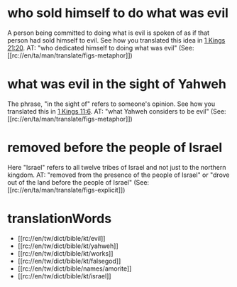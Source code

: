 # who sold himself to do what was evil

A person being committed to doing what is evil is spoken of as if that person had sold himself to evil. See how you translated this idea in [1 Kings 21:20](./19.md). AT: "who dedicated himself to doing what was evil" (See: [[rc://en/ta/man/translate/figs-metaphor]])

# what was evil in the sight of Yahweh

The phrase, "in the sight of" refers to someone's opinion. See how you translated this in [1 Kings 11:6](../11/05.md). AT: "what Yahweh considers to be evil" (See: [[rc://en/ta/man/translate/figs-metaphor]])

# removed before the people of Israel

Here "Israel" refers to all twelve tribes of Israel and not just to the northern kingdom. AT: "removed from the presence of the people of Israel" or "drove out of the land before the people of Israel" (See: [[rc://en/ta/man/translate/figs-explicit]])

# translationWords

* [[rc://en/tw/dict/bible/kt/evil]]
* [[rc://en/tw/dict/bible/kt/yahweh]]
* [[rc://en/tw/dict/bible/kt/works]]
* [[rc://en/tw/dict/bible/kt/falsegod]]
* [[rc://en/tw/dict/bible/names/amorite]]
* [[rc://en/tw/dict/bible/kt/israel]]